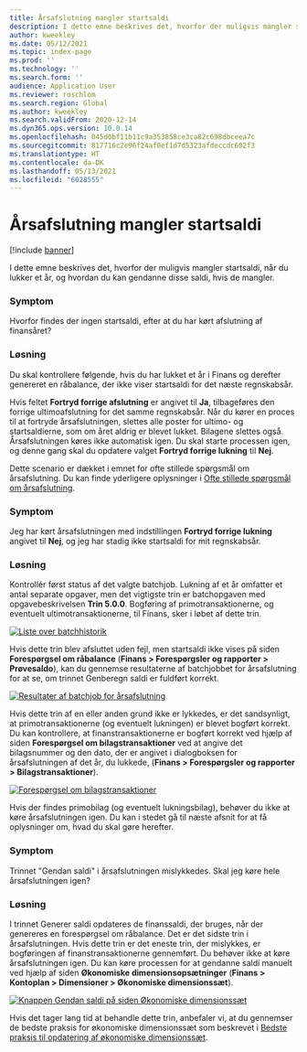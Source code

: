 ```yaml
---
title: Årsafslutning mangler startsaldi
description: I dette emne beskrives det, hvorfor der muligvis mangler startsaldi, når du lukker et år, og hvordan du kan gendanne disse saldi, hvis de mangler.
author: kweekley
ms.date: 05/12/2021
ms.topic: index-page
ms.prod: ''
ms.technology: ''
ms.search.form: ''
audience: Application User
ms.reviewer: roschlom
ms.search.region: Global
ms.author: kweekley
ms.search.validFrom: 2020-12-14
ms.dyn365.ops.version: 10.0.14
ms.openlocfilehash: 045d0bf11b11c9a353858ce3ca82c698dbceea7c
ms.sourcegitcommit: 817716c2e96f24af0ef1d7d5323afdeccdc602f3
ms.translationtype: HT
ms.contentlocale: da-DK
ms.lasthandoff: 05/13/2021
ms.locfileid: "6028555"
---
```

# <a name="year-end-close-missing-opening-balances"></a>Årsafslutning mangler startsaldi

[!include [banner](../includes/banner.md)]

I dette emne beskrives det, hvorfor der muligvis mangler startsaldi, når du lukker et år, og hvordan du kan gendanne disse saldi, hvis de mangler.

### <a name="symptom"></a>Symptom

Hvorfor findes der ingen startsaldi, efter at du har kørt afslutning af finansåret? 

### <a name="resolution"></a>Løsning

Du skal kontrollere følgende, hvis du har lukket et år i Finans og derefter genereret en råbalance, der ikke viser startsaldi for det næste regnskabsår.

Hvis feltet **Fortryd forrige afslutning** er angivet til **Ja**, tilbageføres den forrige ultimoafslutning for det samme regnskabsår. Når du kører en proces til at fortryde årsafslutningen, slettes alle poster for ultimo- og startsaldierne, som om året aldrig er blevet lukket. Bilagene slettes også. Årsafslutningen køres ikke automatisk igen. Du skal starte processen igen, og denne gang skal du opdatere valget **Fortryd forrige lukning** til **Nej**.

Dette scenario er dækket i emnet for ofte stillede spørgsmål om årsafslutning. Du kan finde yderligere oplysninger i [Ofte stillede spørgsmål om årsafslutning](faq-year-end-activities.md).

### <a name="symptom"></a>Symptom

Jeg har kørt årsafslutningen med indstillingen **Fortryd forrige lukning** angivet til **Nej**, og jeg har stadig ikke startsaldi for mit regnskabsår.

### <a name="resolution"></a>Løsning

Kontrollér først status af det valgte batchjob. Lukning af et år omfatter et antal separate opgaver, men det vigtigste trin er batchopgaven med opgavebeskrivelsen **Trin 5.0.0**. Bogføring af primotransaktionerne, og eventuelt ultimotransaktionerne, til Finans, sker i løbet af dette trin. 

[![Liste over batchhistorik](./media/yec-mssng-open-blnces-01.png)](./media/yec-mssng-open-blnces-01.png)

Hvis dette trin blev afsluttet uden fejl, men startsaldi ikke vises på siden **Forespørgsel om råbalance** (**Finans > Forespørgsler og rapporter > Prøvesaldo**), kan du gennemse resultaterne af batchjobbet for årsafslutning for at se, om trinnet Genberegn saldi er fuldført korrekt.

[![Resultater af batchjob for årsafslutning](./media/yec-mssng-open-blnces-02.png)](./media/yec-mssng-open-blnces-02.png)

Hvis dette trin af en eller anden grund ikke er lykkedes, er det sandsynligt, at primotransaktionerne (og eventuelt lukningen) er blevet bogført korrekt. Du kan kontrollere, at finanstransaktionerne er bogført korrekt ved hjælp af siden **Forespørgsel om bilagstransaktioner** ved at angive det bilagsnummer og den dato, der er angivet i dialogboksen for årsafslutningen af det år, du lukkede, (**Finans > Forespørgsler og rapporter > Bilagstransaktioner**).

[![Forespørgsel om bilagstransaktioner](./media/yec-mssng-open-blnces-03.png)](./media/yec-mssng-open-blnces-03.png)

Hvis der findes primobilag (og eventuelt lukningsbilag), behøver du ikke at køre årsafslutningen igen. Du kan i stedet gå til næste afsnit for at få oplysninger om, hvad du skal gøre herefter.

### <a name="symptom"></a>Symptom

Trinnet "Gendan saldi" i årsafslutningen mislykkedes. Skal jeg køre hele årsafslutningen igen?

### <a name="resolution"></a>Løsning

I trinnet Generer saldi opdateres de finanssaldi, der bruges, når der genereres en forespørgsel om råbalance.  Det er det sidste trin i årsafslutningen.  Hvis dette trin er det eneste trin, der mislykkes, er bogføringen af finanstransaktionerne gennemført.  Du behøver ikke at køre årsafslutningen igen. Du kan køre processen for at gendanne saldi manuelt ved hjælp af siden **Økonomiske dimensionsopsætninger** (**Finans > Kontoplan > Dimensioner > Økonomiske dimensionssæt**).

[![Knappen Gendan saldi på siden Økonomiske dimensionssæt](./media/yec-mssng-open-blnces-04.png)](./media/yec-mssng-open-blnces-04.png)

Hvis det tager lang tid at behandle dette trin, anbefaler vi, at du gennemser de bedste praksis for økonomiske dimensionssæt som beskrevet i [Bedste praksis til opdatering af økonomiske dimensionssæt](https://community.dynamics.com/365/financeandoperations/b/dynamics-365-finance-blog/posts/best-practices-for-updating-financial-dimension-set-dimension-sets). 

